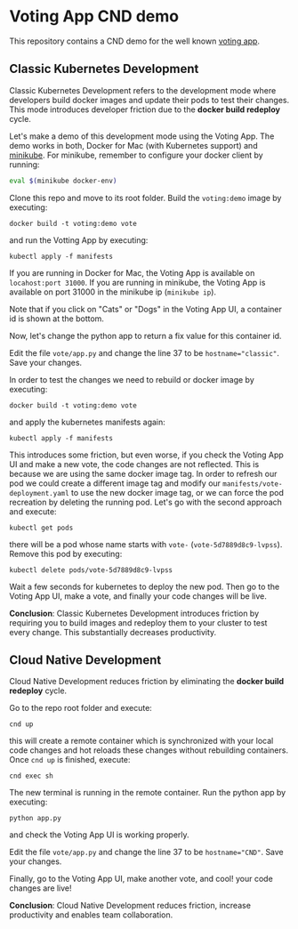# Voting App CND demo

This repository contains a CND demo for the well known [voting app](https://github.com/dockersamples/example-voting-app).

## Classic Kubernetes Development

Classic Kubernetes Development refers to the development mode where developers build docker images and update their pods to test their changes. This mode introduces developer friction due to the **docker build redeploy** cycle.

Let's make a demo of this development mode using the Voting App.
The demo works in both, Docker for Mac (with Kubernetes support) and [minikube](https://github.com/kubernetes/minikube).
For minikube, remember to configure your docker client by running:

```bash
eval $(minikube docker-env)
```

Clone this repo and move to its root folder. Build the `voting:demo` image by executing:

```
docker build -t voting:demo vote
```

and run the Votting App by executing:

```
kubectl apply -f manifests
```

If you are running in Docker for Mac, the Voting App is available on `locahost:port 31000`.
If you are running in minikube, the Voting App is available on port 31000 in the minikube ip (`minikube ip`).

Note that if you click on "Cats" or "Dogs" in the Voting App UI, a container id is shown at the bottom.

Now, let's change the python app to return a fix value for this container id.

Edit the file `vote/app.py` and change the line 37 to be `hostname="classic"`. Save your changes.

In order to test the changes we need to rebuild or docker image by executing:

```
docker build -t voting:demo vote
```

and apply the kubernetes manifests again:

```
kubectl apply -f manifests
```

This introduces some friction, but even worse, if you check the Voting App UI and make a new vote, the code changes are not reflected. This is because we are using the same docker image tag. In order to refresh our pod we could create a different image tag and modify our `manifests/vote-deployment.yaml` to use the new docker image tag, or we can force the pod recreation by deleting the running pod. Let's go with the second approach and execute:

```
kubectl get pods
```

there will be a pod whose name starts with `vote-` (`vote-5d7889d8c9-lvpss`). Remove this pod by executing:

```
kubectl delete pods/vote-5d7889d8c9-lvpss
```

Wait a few seconds for kubernetes to deploy the new pod. Then go to the Voting App UI, make a vote, and finally your code changes will be live.


**Conclusion**: Classic Kubernetes Development introduces friction by requiring you to build images and redeploy them to your cluster to test every change. This substantially decreases productivity.

## Cloud Native Development

Cloud Native Development reduces friction by eliminating the **docker build redeploy** cycle.

Go to the repo root folder and execute:

```
cnd up
```

this will create a remote container which is synchronized with your local code changes and hot reloads these changes without rebuilding containers. Once `cnd up` is finished, execute:

```
cnd exec sh
```

The new terminal is running in the remote container. Run the python app by executing:

```
python app.py 
```

and check the Voting App UI is working properly.

Edit the file `vote/app.py` and change the line 37 to be `hostname="CND"`. Save your changes.

Finally, go to the Voting App UI, make another vote, and cool! your code changes are live!

**Conclusion**: Cloud Native Development reduces friction, increase productivity and enables team collaboration.






